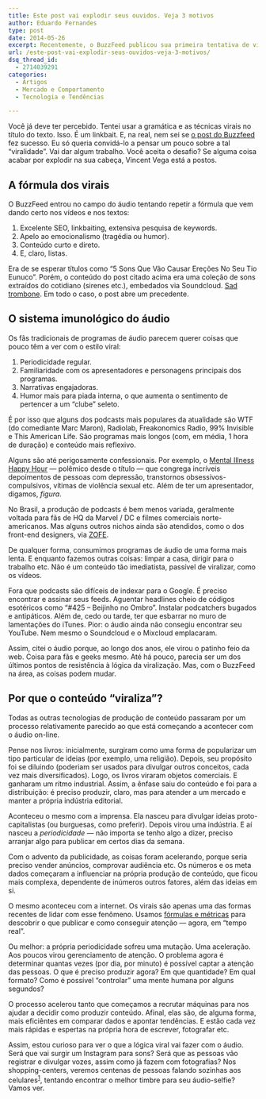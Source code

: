 ```yaml
---
title: Este post vai explodir seus ouvidos. Veja 3 motivos
author: Eduardo Fernandes
type: post
date: 2014-05-26
excerpt: Recentemente, o BuzzFeed publicou sua primeira tentativa de viralizar conteúdo em áudio. Alguns produtores de podcasts e empresas de rádio, como a NPR, ficaram de olho. Será que agora vai? Será que o todo-contagioso site conseguirá, finalmente, levar o áudio via web para as massas?
url: /este-post-vai-explodir-seus-ouvidos-veja-3-motivos/
dsq_thread_id:
  - 2714039291
categories:
  - Artigos
  - Mercado e Comportamento
  - Tecnologia e Tendências

---
```

Você já deve ter percebido. Tentei usar a gramática e as técnicas virais no título do texto. Isso. É um linkbait. E, na real, nem sei se [o post do Buzzfeed][1] fez sucesso. Eu só queria convidá-lo a pensar um pouco sobre a tal &#8220;viralidade&#8221;. Vai dar algum trabalho. Você aceita o desafio? Se alguma coisa acabar por explodir na sua cabeça, Vincent Vega está a postos.

## A fórmula dos virais

O BuzzFeed entrou no campo do áudio tentando repetir a fórmula que vem dando certo nos vídeos e nos textos:

  1. Excelente SEO, linkbaiting, extensiva pesquisa de keywords.
  2. Apelo ao emocionalismo (tragédia ou humor).
  3. Conteúdo curto e direto.
  4. E, claro, listas.

Era de se esperar títulos como &#8220;5 Sons Que Vão Causar Ereções No Seu Tio Eunuco&#8221;. Porém, o conteúdo do post citado acima era uma coleção de sons extraídos do cotidiano (sirenes etc.), embedados via Soundcloud. [Sad trombone][2]. Em todo o caso, o post abre um precedente.

## O sistema imunológico do áudio

Os fãs tradicionais de programas de áudio parecem querer coisas que pouco têm a ver com o estilo viral:

  1. Periodicidade regular.
  2. Familiaridade com os apresentadores e personagens principais dos programas.
  3. Narrativas engajadoras.
  4. Humor mais para piada interna, o que aumenta o sentimento de pertencer a um &#8220;clube&#8221; seleto.

É por isso que alguns dos podcasts mais populares da atualidade são WTF (do comediante Marc Maron), Radiolab, Freakonomics Radio, 99% Invisible e This American Life. São programas mais longos (com, em média, 1 hora de duração) e conteúdo mais reflexivo.

Alguns são até perigosamente confessionais. Por exemplo, o [Mental Illness Happy Hour][3] — polêmico desde o título — que congrega incríveis depoimentos de pessoas com depressão, transtornos obsessivos-compulsivos, vítimas de violência sexual etc. Além de ter um apresentador, digamos, _figura_.

No Brasil, a produção de podcasts é bem menos variada, geralmente voltada para fãs de HQ da Marvel / DC e filmes comerciais norte-americanos. Mas alguns outros nichos ainda são atendidos, como o dos front-end designers, via [ZOFE][4].

De qualquer forma, consumimos programas de áudio de uma forma mais lenta. E enquanto fazemos outras coisas: limpar a casa, dirigir para o trabalho etc. Não é um conteúdo tão imediatista, passível de viralizar, como os vídeos.

Fora que podcasts são difíceis de indexar para o Google. É preciso encontrar e assinar seus feeds. Aguentar headlines cheio de códigos esotéricos como &#8220;#425 &#8211; Beijinho no Ombro&#8221;. Instalar podcatchers bugados e antipáticos. Além de, cedo ou tarde, ter que esbarrar no muro de lamentações do iTunes. Pior: o áudio ainda não consegiu encontrar seu YouTube. Nem mesmo o Soundcloud e o Mixcloud emplacaram.

Assim, citei o áudio porque, ao longo dos anos, ele virou o patinho feio da web. Coisa para fãs e geeks mesmo. Até há pouco, parecia ser um dos últimos pontos de resistência à lógica da viralização. Mas, com o BuzzFeed na área, as coisas podem mudar.

## Por que o conteúdo &#8220;viraliza&#8221;?

Todas as outras tecnologias de produção de conteúdo passaram por um processo relativamente parecido ao que está começando a acontecer com o áudio on-line.

Pense nos livros: inicialmente, surgiram como uma forma de popularizar um tipo particular de ideias (por exemplo, uma religião). Depois, seu propósito foi se diluindo (poderiam ser usados para divulgar outros conceitos, cada vez mais diversificados). Logo, os livros viraram objetos comerciais. E ganharam um rítmo industrial. Assim, a ênfase saiu do conteúdo e foi para a distribuição: é preciso produzir, claro, mas para atender a um mercado e manter a própria indústria editorial.

Aconteceu o mesmo com a imprensa. Ela nasceu para divulgar ideias proto-capitalistas (ou burguesas, como preferir). Depois virou uma indústria. E aí nasceu a _periodicidade_ — não importa se tenho algo a dizer, preciso arranjar algo para publicar em certos dias da semana.

Com o advento da publicidade, as coisas foram acelerando, porque seria preciso vender anúncios, comprovar audiência etc. Os números e os meta dados começaram a influenciar na própria produção de conteúdo, que ficou mais complexa, dependente de inúmeros outros fatores, além das ideias em si.

O mesmo aconteceu com a internet. Os virais são apenas uma das formas recentes de lidar com esse fenômeno. Usamos [fórmulas e métricas][5] para descobrir o que publicar e como conseguir atenção — agora, em &#8220;tempo real&#8221;.

Ou melhor: a própria periodicidade sofreu uma mutação. Uma aceleração. Aos poucos virou gerenciamento de atenção. O problema agora é determinar quantas vezes (por dia, por minuto) é possível captar a atenção das pessoas. O que é preciso produzir agora? Em que quantidade? Em qual formato? Como é possível &#8220;controlar&#8221; uma mente humana por alguns segundos?

O processo acelerou tanto que começamos a recrutar máquinas para nos ajudar a decidir como produzir conteúdo. Afinal, elas são, de alguma forma, mais eficiêntes em comparar dados e apontar tendências. E estão cada vez mais rápidas e espertas na própria hora de escrever, fotografar etc.

Assim, estou curioso para ver o que a lógica viral vai fazer com o áudio. Será que vai surgir um Instagram para sons? Será que as pessoas vão registrar e divulgar vozes, assim como já fazem com fotografias? Nos shopping-centers, veremos centenas de pessoas falando sozinhas aos celulares<sup id="fnref:1"><a href="1" rel="footnote">1</a></sup>, tentando encontrar o melhor timbre para seu áudio-selfie? Vamos ver.

[^1]:    
    O WhatsApp já começa a implementar as mensagens de voz como uma alternativa ou acréscimo ao texting.<a href="1" rev="footnote">&#8617;</a>

 [1]: http://www.buzzfeed.com/juliafurlan/10-everyday-sounds-youll-never-hear-the-same-way-again
 [2]: https://www.youtube.com/watch?v=sC75aU47GRk
 [3]: http://mentalpod.com/
 [4]: http://zofe.com.br/
 [5]: http://www.theguardian.com/media/media-blog/2014/mar/16/metrics-shape-news-website-content-hits
